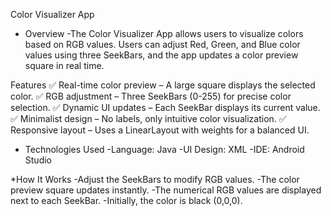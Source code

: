 Color Visualizer App

* Overview
-The Color Visualizer App allows users to visualize colors based on RGB values. Users can adjust Red, Green, and Blue color values using three SeekBars, and the app updates a color preview square in real time.

Features
✅ Real-time color preview – A large square displays the selected color.
✅ RGB adjustment – Three SeekBars (0-255) for precise color selection.
✅ Dynamic UI updates – Each SeekBar displays its current value.
✅ Minimalist design – No labels, only intuitive color visualization.
✅ Responsive layout – Uses a LinearLayout with weights for a balanced UI.

* Technologies Used
-Language: Java
-UI Design: XML
-IDE: Android Studio

*How It Works
-Adjust the SeekBars to modify RGB values.
-The color preview square updates instantly.
-The numerical RGB values are displayed next to each SeekBar.
-Initially, the color is black (0,0,0).
